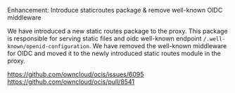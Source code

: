 Enhancement: Introduce staticroutes package & remove well-known OIDC middleware

We have introduced a new static routes package to the proxy. This package
is responsible for serving static files and oidc well-known endpoint `/.well-known/openid-configuration`.
We have removed the well-known middleware for OIDC and moved it
to the newly introduced static routes module in the proxy.

https://github.com/owncloud/ocis/issues/6095
https://github.com/owncloud/ocis/pull/8541


